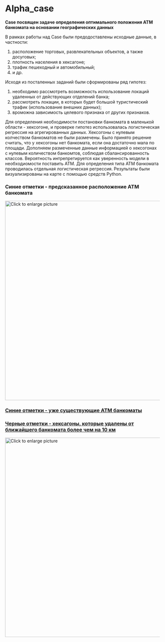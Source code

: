 # Alpha_case
**Case посвящен задаче определения оптимального положения ATM банкомата на основании географических данных** 

В рамках работы над Case были предодоставлены исходные данные, в частности:

1. расположение торговых, развлекательных объектов, а также досуговых;
2. плотность населения в хексагоне;
3. трафик пешеходный и автомобильный;
4. и др.

Исходя из посталенных заданий были сформированы ряд гипотез:

1. необходимо рассмотреть возможность использование локаций удаленных от действующих отделений банка;
2. рассмотреть локации, в которых будет большой туристический трафик (использование внешних данных);
3. вроможна зависимость целевого признака от других признаков.

Для определения необходимости постановки банкомата в маленькой области - хексогоне, и проверке гипотез использовалась логистическая регрессия на агрегированных данных.
Хексогоны с нулевым колчеством банкоматов не были размечены. Было принято решение считать, что у хексогоны нет банкомата, если она достаточно мала по площади.
Дополняем размеченные данные информацией о хексогонах с нулевым количеством банкомтов, соблюдая сбалансированность классов. Вероятность интрепретируется как уверенность модели 
в необходиомости поставить ATM. Для определения типа АТМ банкомата проводилась отдельная логистическая регрессия. Результаты были визуализированы на карте с помощью средств Python.

### Синие отметки - предсказанное расположение АТМ банкомата


<a href="https://drive.google.com/uc?export=view&id=1YsEhCq7HEwD4M29dlN_mkmy-qHTvadE8"><img src="https://drive.google.com/uc?export=view&id=1YsEhCq7HEwD4M29dlN_mkmy-qHTvadE8" style="width: 650px; max-width: 100%; height: auto" title="Click to enlarge picture" />
  
   
### Синие отметки - уже существующие АТМ банкоматы 
### Черные отметки - хексагоны, которые удалены от ближайшего банкомата более чем на 10 км
  

  
  <a href="https://drive.google.com/uc?export=view&id=1QzpZDdNgO58ZG91jJK1tYz_TnbFhfPs7"><img src="https://drive.google.com/uc?export=view&id=1QzpZDdNgO58ZG91jJK1tYz_TnbFhfPs7" style="width: 650px; max-width: 100%; height: auto" title="Click to enlarge picture" />

  
 
